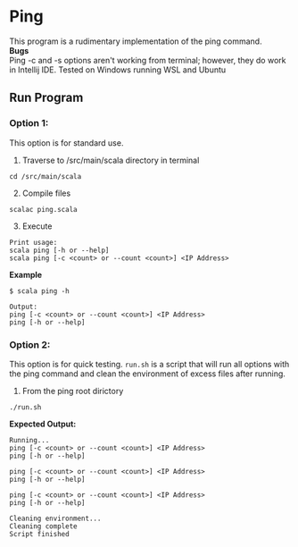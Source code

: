 # Ping
This program is a rudimentary implementation of the ping command. \
**Bugs** \
Ping -c and -s options aren't working from terminal; however, they do work in Intellij IDE.
Tested on Windows running WSL and Ubuntu

## Run Program
### Option 1:
This option is for standard use.

1. Traverse to /src/main/scala directory in terminal
```
cd /src/main/scala
```
2. Compile files
```
scalac ping.scala
```
3. Execute
```
Print usage: 
scala ping [-h or --help]
scala ping [-c <count> or --count <count>] <IP Address>
```
**Example**
```
$ scala ping -h

Output:
ping [-c <count> or --count <count>] <IP Address>
ping [-h or --help]
```

### Option 2:
This option is for quick testing. ```run.sh``` is a script that will
run all options with the ping command and clean the environment of excess files after running.

1. From the ping root dirictory
```
./run.sh
```

**Expected Output:**
```
Running...
ping [-c <count> or --count <count>] <IP Address>
ping [-h or --help]

ping [-c <count> or --count <count>] <IP Address>
ping [-h or --help]

ping [-c <count> or --count <count>] <IP Address>
ping [-h or --help]

Cleaning environment...
Cleaning complete
Script finished
```

